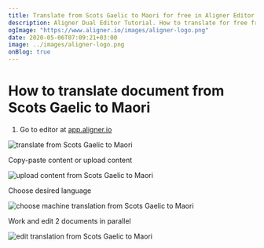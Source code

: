 ```yaml
---
title: Translate from Scots Gaelic to Maori for free in Aligner Editor
description: Aligner Dual Editor Tutorial. How to translate for free from Scots Gaelic to Maori. Aligner is multilingual document management platform. 
ogImage: "https://www.aligner.io/images/aligner-logo.png"
date: 2020-05-06T07:09:21+03:00
image: ../images/aligner-logo.png
onBlog: true
---
```


# How to translate document from Scots Gaelic to Maori

1. Go to editor at [app.aligner.io](https://app.aligner.io "Aligner App web page")

![translate from Scots Gaelic to Maori](../aligner-blank-editor.png "translate from Scots Gaelic to Maori")

Copy-paste content or upload content

![upload content from Scots Gaelic to Maori](../aligner-uploaded-document.png "upload content from Scots Gaelic to Maori")

Choose desired language

![choose machine translation from Scots Gaelic to Maori](../aligner-language-dropdown.png "choose machine translation from Scots Gaelic to Maori")

Work and edit 2 documents in parallel

![edit translation from Scots Gaelic to Maori](../aligner-double-sitded-editor.png "edit translation from Scots Gaelic to Maori")

